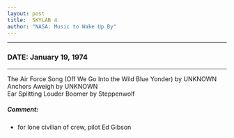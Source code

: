 ```yaml
---
layout: post
title:  SKYLAB 4
author: "NASA: Music to Wake Up By"
---
```


----
### DATE: January 19, 1974
----
The Air Force Song  (Off We Go Into the Wild Blue Yonder) by UNKNOWN<br />Anchors Aweigh by UNKNOWN<br />Ear Splitting Louder Boomer by Steppenwolf

##### Comment:
* for lone civilian of crew, pilot Ed Gibson
